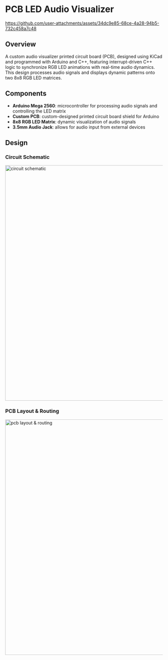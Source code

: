 # PCB LED Audio Visualizer
https://github.com/user-attachments/assets/34dc9e85-68ce-4a28-94b5-732c458a7c48

## Overview
A custom audio visualizer printed circuit board (PCB), designed using KiCad and programmed with Arduino and C++, featuring interrupt-driven C++ logic to synchronize RGB LED animations with real-time audio dynamics. This design processes audio signals and displays dynamic patterns onto two 8x8 RGB LED matrices.

## Components
- **Arduino Mega 2560**: microcontroller for processing audio signals and controlling the LED matrix
- **Custom PCB**: custom-designed printed circuit board shield for Arduino
- **8x8 RGB LED Matrix**: dynamic visualization of audio signals
- **3.5mm Audio Jack**: allows for audio input from external devices

## Design
### Circuit Schematic
<img width="750" alt="circuit schematic" src="https://github.com/user-attachments/assets/a67aba29-bf09-4e32-831c-4a721fceff6b"/>

### PCB Layout & Routing
<img width="750" alt="pcb layout & routing" src="https://github.com/user-attachments/assets/d7244471-9949-4553-851f-305cf95083e3"/>

